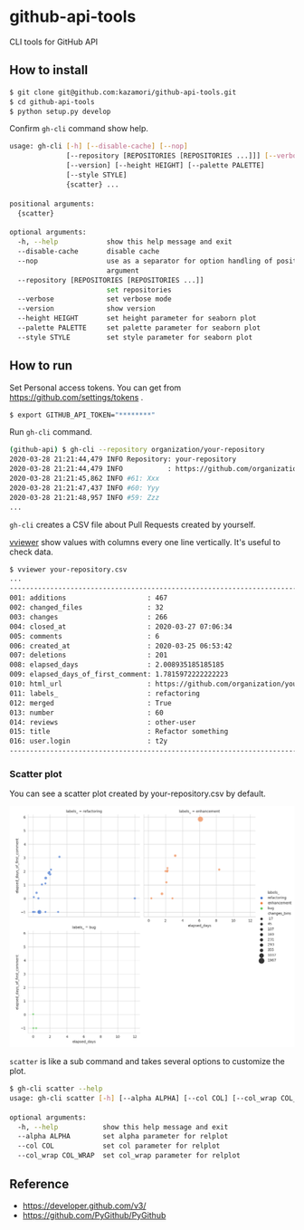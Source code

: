 # github-api-tools

CLI tools for GitHub API

## How to install

```bash
$ git clone git@github.com:kazamori/github-api-tools.git
$ cd github-api-tools
$ python setup.py develop
```

Confirm `gh-cli` command show help.

```bash
usage: gh-cli [-h] [--disable-cache] [--nop]
              [--repository [REPOSITORIES [REPOSITORIES ...]]] [--verbose]
              [--version] [--height HEIGHT] [--palette PALETTE]
              [--style STYLE]
              {scatter} ...

positional arguments:
  {scatter}

optional arguments:
  -h, --help            show this help message and exit
  --disable-cache       disable cache
  --nop                 use as a separator for option handling of positional
                        argument
  --repository [REPOSITORIES [REPOSITORIES ...]]
                        set repositories
  --verbose             set verbose mode
  --version             show version
  --height HEIGHT       set height parameter for seaborn plot
  --palette PALETTE     set palette parameter for seaborn plot
  --style STYLE         set style parameter for seaborn plot
```

## How to run

Set Personal access tokens. You can get from https://github.com/settings/tokens .

```bash
$ export GITHUB_API_TOKEN="********"
```

Run `gh-cli` command.

```bash
(github-api) $ gh-cli --repository organization/your-repository
2020-03-28 21:21:44,479 INFO Repository: your-repository
2020-03-28 21:21:44,479 INFO           : https://github.com/organization/repo.git
2020-03-28 21:21:45,862 INFO #61: Xxx
2020-03-28 21:21:47,437 INFO #60: Yyy
2020-03-28 21:21:48,957 INFO #59: Zzz
...
```

`gh-cli` creates a CSV file about Pull Requests created by yourself.

[vviewer](https://github.com/t2y/vviewer) show values with columns every one line vertically. It's useful to check data.

```bash
$ vviewer your-repository.csv
...
------------------------------------------------------------------------
001: additions                    : 467
002: changed_files                : 32
003: changes                      : 266
004: closed_at                    : 2020-03-27 07:06:34
005: comments                     : 6
006: created_at                   : 2020-03-25 06:53:42
007: deletions                    : 201
008: elapsed_days                 : 2.008935185185185
009: elapsed_days_of_first_comment: 1.7815972222222223
010: html_url                     : https://github.com/organization/your-repository/pull/60
011: labels_                      : refactoring
012: merged                       : True
013: number                       : 60
014: reviews                      : other-user
015: title                        : Refactor something
016: user.login                   : t2y
------------------------------------------------------------------------
```

### Scatter plot

You can see a scatter plot created by your-repository.csv by default.

![](https://github.com/kazamori/github-api-tools/raw/master/example/figures/sample-pr-stats1.png)

`scatter` is like a sub command and takes several options to customize the plot.

```bash
$ gh-cli scatter --help
usage: gh-cli scatter [-h] [--alpha ALPHA] [--col COL] [--col_wrap COL_WRAP]

optional arguments:
  -h, --help           show this help message and exit
  --alpha ALPHA        set alpha parameter for relplot
  --col COL            set col parameter for relplot
  --col_wrap COL_WRAP  set col_wrap parameter for relplot
```

## Reference

* https://developer.github.com/v3/
* https://github.com/PyGithub/PyGithub

